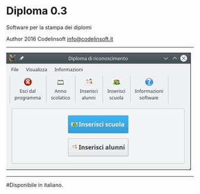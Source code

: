 Diploma 0.3
=========

Software per la stampa dei diplomi 


Author 2016 Codelinsoft <info@codelinsoft.it>

------------------------------------------------------------------------
![ScreenShot](https://github.com/kratos83/diploma/blob/master/diploma.png)

------------------------------------------------------------------------

#Disponibile in italiano.
